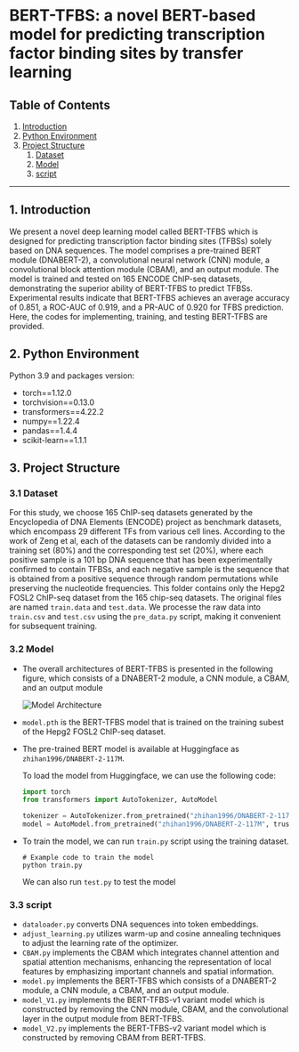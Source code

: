 # BERT-TFBS: a novel BERT-based model for predicting transcription factor binding sites by transfer learning

## Table of Contents

1. [Introduction](#introduction)
2. [Python Environment](#python-environment)
3. [Project Structure](#Project-Structure)
   1. [Dataset](#Dataset)
   2. [Model](#Model)
   3. [script](#script)
---

## 1. Introduction

We present a novel deep learning model called BERT-TFBS which is designed for predicting transcription factor binding sites (TFBSs) solely based on DNA sequences. The model comprises a pre-trained BERT module (DNABERT-2), a convolutional neural network (CNN) module, a convolutional block attention module (CBAM), and an output module. The model is trained and tested on 165 ENCODE ChIP-seq datasets, demonstrating the superior ability of BERT-TFBS to predict TFBSs. Experimental results indicate that BERT-TFBS achieves an average accuracy of 0.851, a ROC-AUC of 0.919, and a PR-AUC of 0.920 for TFBS prediction. Here, the codes for implementing, training, and testing BERT-TFBS are provided.


## 2. Python Environment

Python 3.9 and packages version:

- torch==1.12.0
- torchvision==0.13.0
- transformers==4.22.2
- numpy==1.22.4
- pandas==1.4.4
- scikit-learn==1.1.1

## 3. Project Structure

### 3.1 **Dataset**

   For this study, we choose 165 ChIP-seq datasets generated by the Encyclopedia of DNA Elements (ENCODE) project as benchmark datasets, which encompass 29 different TFs from various cell lines. According to the work of Zeng et al, each of the datasets can be randomly divided into a training set (80\%) and the corresponding test set (20\%), where each positive sample is a 101 bp DNA sequence that has been experimentally confirmed to contain TFBSs, and each negative sample is the sequence that is obtained from a positive sequence through random permutations while preserving the nucleotide frequencies. This folder contains only the Hepg2 FOSL2 ChIP-seq dataset from the 165 chip-seq datasets. The original files are named `train.data` and `test.data`. We processe the raw data into `train.csv` and `test.csv` using the `pre_data.py` script, making it convenient for subsequent training.

### 3.2 **Model**
   -  The overall architectures of BERT-TFBS is presented in the following figure, which consists of a DNABERT-2 module, a CNN module, a CBAM, and an output module
     
      ![Model Architecture](https://github.com/ZX1998-12/BERT-TFBS/raw/master/Model/model.jpg)

   - `model.pth` is the BERT-TFBS model that is trained on the training subest of the Hepg2 FOSL2 ChIP-seq dataset.
     
   - The pre-trained BERT model is available at Huggingface as `zhihan1996/DNABERT-2-117M`.
     
     To load the model from Huggingface, we can use the following code:
     
     ```python
     import torch
     from transformers import AutoTokenizer, AutoModel
     
     tokenizer = AutoTokenizer.from_pretrained("zhihan1996/DNABERT-2-117M", trust_remote_code=True)
     model = AutoModel.from_pretrained("zhihan1996/DNABERT-2-117M", trust_remote_code=True)
     ```
   - To train the model, we can run `train.py` script using the training dataset.
     
     ```shell
     # Example code to train the model
     python train.py
     ```
     
     We can also run `test.py` to test the model

### 3.3 **script**
   - `dataloader.py` converts DNA sequences into token embeddings.
   - `adjust_learning.py` utilizes warm-up and cosine annealing techniques to adjust the learning rate of the optimizer.
   - `CBAM.py` implements the CBAM which integrates channel attention and spatial attention mechanisms, enhancing the representation of local features by emphasizing important channels and spatial information.
   - `model.py` implements the BERT-TFBS which consists of a DNABERT-2 module, a CNN module, a CBAM, and an output module.
   - `model_V1.py` implements the BERT-TFBS-v1 variant model which is constructed by removing the CNN module, CBAM, and the convolutional layer in the output module from BERT-TFBS.
   - `model_V2.py` implements the BERT-TFBS-v2 variant model which is constructed by removing CBAM from BERT-TFBS.
